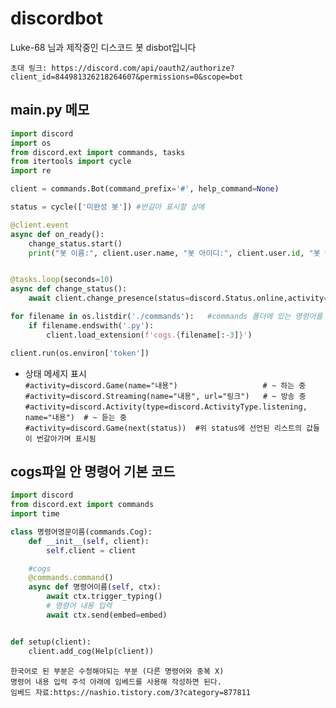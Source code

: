 # discordbot
Luke-68 님과 제작중인 디스코드 봇 disbot입니다

`초대 링크: https://discord.com/api/oauth2/authorize?client_id=844981326218264607&permissions=0&scope=bot`
##  main.py 메모
```python
import discord
import os
from discord.ext import commands, tasks
from itertools import cycle
import re

client = commands.Bot(command_prefix='#', help_command=None)

status = cycle(['미완성 봇']) #번갈아 표시할 상메

@client.event
async def on_ready():
    change_status.start()
    print("봇 이름:", client.user.name, "봇 아이디:", client.user.id, "봇 버전:", discord.__version__)


@tasks.loop(seconds=10)
async def change_status():
    await client.change_presence(status=discord.Status.online,activity=discord.Game(next(status)))

for filename in os.listdir('./commands'):   #commands 폴더에 있는 명령어를 하나 씩 읽어옴
    if filename.endswith('.py'):
        client.load_extension(f'cogs.{filename[:-3]}')

client.run(os.environ['token'])
```
- 상태 메세지 표시    
`#activity=discord.Game(name="내용")                   # ~ 하는 중`      
`#activity=discord.Streaming(name="내용", url="링크")   # ~ 방송 중`    
`#activity=discord.Activity(type=discord.ActivityType.listening, name="내용")  # ~ 듣는 중`       
`#activity=discord.Game(next(status))  #위 status에 선언된 리스트의 값들이 번갈아가며 표시됨`

## cogs파일 안 명령어 기본 코드
```python
import discord
from discord.ext import commands
import time

class 명령어영문이름(commands.Cog):
    def __init__(self, client):
        self.client = client

    #cogs
    @commands.command()
    async def 명령어이름(self, ctx):
        await ctx.trigger_typing()
        # 명령어 내용 입력
        await ctx.send(embed=embed)


def setup(client):
    client.add_cog(Help(client))
```
`한국어로 된 부분은 수정해야되는 부분 (다른 명령어와 중복 X)`   
`명령어 내용 입력 주석 아래에 임베드를 사용해 작성하면 된다.`   
`임베드 자료:https://nashio.tistory.com/3?category=877811`
